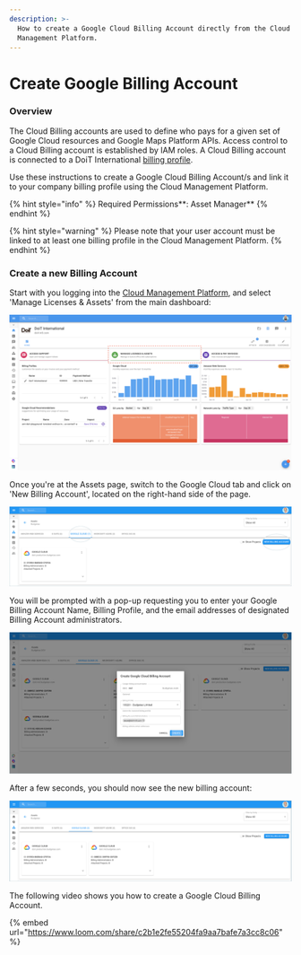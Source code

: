 ```yaml
---
description: >-
  How to create a Google Cloud Billing Account directly from the Cloud
  Management Platform.
---
```


# Create Google Billing Account

### Overview

The Cloud Billing accounts are used to define who pays for a given set of Google Cloud resources and Google Maps Platform APIs. Access control to a Cloud Billing account is established by  IAM roles. A Cloud Billing account is connected to a DoiT International [billing profile](../invoices-and-payments/setting-up-a-new-billing-profile.md).

Use these instructions to create a Google Cloud Billing Account/s and link it to your company billing profile using the Cloud Management Platform. 

{% hint style="info" %}
Required Permissions**: Asset Manager**
{% endhint %}

{% hint style="warning" %}
Please note that your user account must be linked to at least one billing profile in the Cloud Management Platform.
{% endhint %}

### Create a new Billing Account

Start with you logging into the [Cloud Management Platform](https://app.doit-intl.com), and select 'Manage Licenses & Assets' from the main dashboard:

![](../.gitbook/assets/transfer-projects.png)

Once you're at the Assets page, switch to the Google Cloud tab and click on 'New Billing Account', located on the right-hand side of the page. 

![](../.gitbook/assets/gcp1.png)

You will be prompted with a pop-up requesting you to enter your Google Billing Account Name, Billing Profile, and the email addresses of designated Billing Account administrators. 

![](../.gitbook/assets/gcp2.png)

After a few seconds, you should now see the new billing account:

![](../.gitbook/assets/gcp1-1-.png)

The following video shows you how to create a Google Cloud Billing Account.

{% embed url="https://www.loom.com/share/c2b1e2fe55204fa9aa7bafe7a3cc8c06" %}




